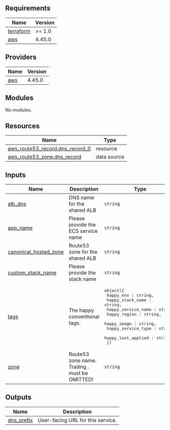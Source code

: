 <!-- START -->
## Requirements

| Name | Version |
|------|---------|
| <a name="requirement_terraform"></a> [terraform](#requirement\_terraform) | >= 1.0 |
| <a name="requirement_aws"></a> [aws](#requirement\_aws) | 4.45.0 |

## Providers

| Name | Version |
|------|---------|
| <a name="provider_aws"></a> [aws](#provider\_aws) | 4.45.0 |

## Modules

No modules.

## Resources

| Name | Type |
|------|------|
| [aws_route53_record.dns_record_0](https://registry.terraform.io/providers/hashicorp/aws/4.45.0/docs/resources/route53_record) | resource |
| [aws_route53_zone.dns_record](https://registry.terraform.io/providers/hashicorp/aws/4.45.0/docs/data-sources/route53_zone) | data source |

## Inputs

| Name | Description | Type | Default | Required |
|------|-------------|------|---------|:--------:|
| <a name="input_alb_dns"></a> [alb\_dns](#input\_alb\_dns) | DNS name for the shared ALB | `string` | n/a | yes |
| <a name="input_app_name"></a> [app\_name](#input\_app\_name) | Please provide the ECS service name | `string` | n/a | yes |
| <a name="input_canonical_hosted_zone"></a> [canonical\_hosted\_zone](#input\_canonical\_hosted\_zone) | Route53 zone for the shared ALB | `string` | n/a | yes |
| <a name="input_custom_stack_name"></a> [custom\_stack\_name](#input\_custom\_stack\_name) | Please provide the stack name | `string` | n/a | yes |
| <a name="input_tags"></a> [tags](#input\_tags) | The happy conventional tags. | <pre>object({<br>    happy_env : string,<br>    happy_stack_name : string,<br>    happy_service_name : string,<br>    happy_region : string,<br>    happy_image : string,<br>    happy_service_type : string,<br>    happy_last_applied : string,<br>  })</pre> | n/a | yes |
| <a name="input_zone"></a> [zone](#input\_zone) | Route53 zone name. Trailing . must be OMITTED! | `string` | n/a | yes |

## Outputs

| Name | Description |
|------|-------------|
| <a name="output_dns_prefix"></a> [dns\_prefix](#output\_dns\_prefix) | User-facing URL for this service. |
<!-- END -->